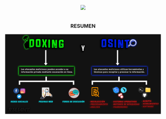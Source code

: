 <p align="center">
  <a href="https://github.com/DenverCoder1/readme-typing-svg"><img src="https://readme-typing-svg.herokuapp.com?color=D1F700&width=352&lines=Guía+de+Doxing+y+OSINT"></a>
</p>

<h1 align="center"></h1>

<h3 align="center">RESUMEN</h3>


<p align="center">
   <img src="https://github.com/R3LI4NT/articulos/blob/main/Pentesting/ING-SOCIAL/img/Doxing_Osint.png">
</p>
